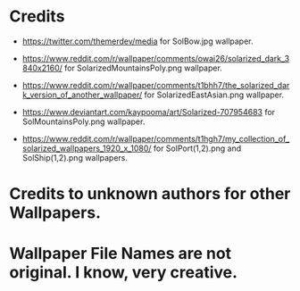# Credits

- https://twitter.com/themerdev/media for SolBow.jpg wallpaper.

- https://www.reddit.com/r/wallpaper/comments/owai26/solarized_dark_3840x2160/ for SolarizedMountainsPoly.png wallpaper.

- https://www.reddit.com/r/wallpaper/comments/t1bhh7/the_solarized_dark_version_of_another_wallpaper/ for SolarizedEastAsian.png wallpaper.

- https://www.deviantart.com/kaypooma/art/Solarized-707954683 for SolMountainsPoly.png wallpaper.

- https://www.reddit.com/r/wallpaper/comments/t1hgh7/my_collection_of_solarized_wallpapers_1920_x_1080/ for SolPort(1,2).png and SolShip(1,2).png wallpapers.

# Credits to unknown authors for other Wallpapers.

# Wallpaper File Names are not original. I know, very creative.

